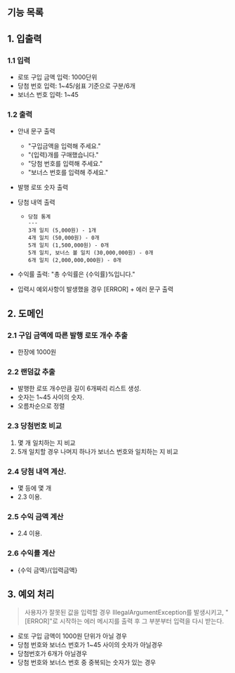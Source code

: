 ## 기능 목록

## 1. 입출력
### 1.1 입력
- 로또 구입 금액 입력: 1000단위
- 당첨 번호 입력: 1~45/쉼표 기준으로 구분/6개
- 보너스 번호 입력: 1~45

### 1.2 출력
- 안내 문구 출력
  - "구입금액을 입력해 주세요."
  - "{입력}개를 구매했습니다."
  - "당첨 번호를 입력해 주세요."
  - "보너스 번호를 입력해 주세요."
  
- 발행 로또 숫자 출력
  
- 당첨 내역 출력
  - ```
    당첨 통계
    ---
    3개 일치 (5,000원) - 1개
    4개 일치 (50,000원) - 0개
    5개 일치 (1,500,000원) - 0개
    5개 일치, 보너스 볼 일치 (30,000,000원) - 0개
    6개 일치 (2,000,000,000원) - 0개
    ```

- 수익률 출력: "총 수익률은 {수익률}%입니다."
- 입력시 예외사항이 발생했을 경우 [ERROR] + 에러 문구 출력

## 2. 도메인
### 2.1 구입 금액에 따른 발행 로또 개수 추출
- 한장에 1000원

### 2.2 랜덤값 추출
- 발행한 로또 개수만큼 길이 6개짜리 리스트 생성.
- 숫자는 1~45 사이의 숫자.
- 오름차순으로 정렬

### 2.3 당첨번호 비교
1. 몇 개 일치하는 지 비교
2. 5개 일치할 경우 나머지 하나가 보너스 번호와 일치하는 지 비교

### 2.4 당첨 내역 계산.
- 몇 등에 몇 개
- 2.3 이용.

### 2.5 수익 금액 계산
- 2.4 이용.

### 2.6 수익률 계산
- {수익 금액}/{입력금액} 

## 3. 예외 처리
>사용자가 잘못된 값을 입력할 경우 IllegalArgumentException를 발생시키고, "[ERROR]"로 시작하는 에러 메시지를 출력 후 그 부분부터 입력을 다시 받는다.

- 로또 구입 금액이 1000원 단위가 아닐 경우
- 당첨 번호와 보너스 번호가 1~45 사이의 숫자가 아닐경우
- 당첨번호가 6개가 아닐경우
- 당첨 번호와 보너스 번호 중 중복되는 숫자가 있는 경우